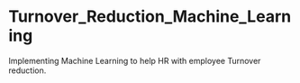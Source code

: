 # Turnover_Reduction_Machine_Learning
Implementing Machine Learning to help HR with employee Turnover reduction.
